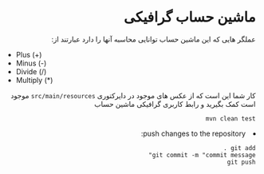 <div dir="auto" align="right">

# ماشین حساب گرافیکی

عملگر هایی که این ماشین حساب توانایی محاسبه آنها را دارد عبارتند از:

<div dir="auto" align="left">

+ Plus (+)
+ Minus (-)
+ Divide (/)
+ Multiply (*)

</div>

کار شما این است که از عکس های موجود در دایرکتوری `src/main/resources` موجود است کمک بگیرید و رابط کاربری گرافیکی ماشین حساب 

```
mvn clean test
```
</li>

<li>
push changes to the repository:

```
git add .
git commit -m "commit message"
git push
```
</li>
</ul>

</div>
